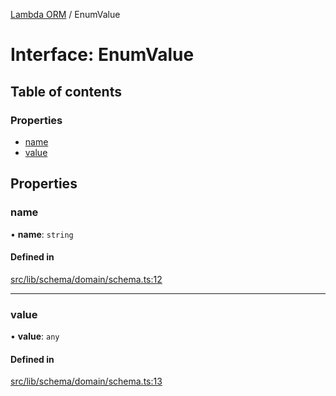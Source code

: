 [Lambda ORM](../README.md) / EnumValue

# Interface: EnumValue

## Table of contents

### Properties

- [name](EnumValue.md#name)
- [value](EnumValue.md#value)

## Properties

### name

• **name**: `string`

#### Defined in

[src/lib/schema/domain/schema.ts:12](https://github.com/lambda-orm/lambdaorm-base/blob/054ed7d/src/lib/schema/domain/schema.ts#L12)

___

### value

• **value**: `any`

#### Defined in

[src/lib/schema/domain/schema.ts:13](https://github.com/lambda-orm/lambdaorm-base/blob/054ed7d/src/lib/schema/domain/schema.ts#L13)

